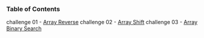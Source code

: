 ### Table of Contents

challenge 01 - [Array Reverse](challenges/arrayReverse/array-shift.js)
challenge 02 - [Array Shift](challenges/arrayShift/array-shift.js)
challenge 03 - [Array Binary Search](challenges/arrayBinarySearch/array-binary-search.js)